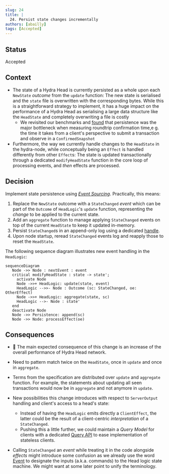```yaml
---
slug: 24
title: |
  24. Persist state changes incrementally
authors: [abailly]
tags: [Accepted]
---
```


## Status

Accepted

## Context

- The state of a Hydra Head is currently persisted as a whole upon each `NewState` _outcome_ from the `update` function: The new state is serialised and the `state` file is overwritten with the corresponding bytes. While this is a straightforward strategy to implement, it has a huge impact on the performance of a Hydra Head as serialising a large data structure like the `HeadState` and completely overwriting a file is costly
  - We revisited our benchmarks and [found](https://github.com/input-output-hk/hydra/issues/186#issuecomment-1584292265) that persistence was the major bottleneck when measuring roundtrip confirmation time,e g. the time it takes from a client's perspective to submit a transaction and observe in a `ConfirmedSnapshot`
- Furthermore, the way we currently handle changes to the `HeadState` in the hydra-node, while conceptually being an `Effect` is handled differently from other `Effect`s: The state is updated transactionally through a dedicated `modifyHeadState` function in the core loop of processing events, and _then_ effects are processed.

## Decision

Implement state persistence using [_Event Sourcing_](https://thinkbeforecoding.com/post/2013/07/28/Event-Sourcing-vs-Command-Sourcing). Practically, this means:

1. Replace the `NewState` outcome with a `StateChanged` _event_ which can be part of the `Outcome` of `HeadLogic`'s `update` function, representing the _change_ to be applied to the current state.
2. Add an `aggregate` function to manage applying `StateChanged` events on top of the current `HeadState` to keep it updated in-memory.
3. Persist `StateChanged`s in an append-only log using a dedicated [handle](/adr/4).
4. Upon node startup, reread `StateChanged` events log and reapply those to reset the `HeadState`.

The following sequence diagram illustrates new event handling in the `HeadLogic`:

```mermaid
sequenceDiagram
   Node ->> Node : nextEvent : event
   critical modifyHeadState : state -> state';
     activate Node
     Node ->>+ HeadLogic: update(state, event)
     HeadLogic -->>- Node : Outcome (sc: StateChanged, oe: OtherEffect)
     Node ->>+ HeadLogic: aggregate(state, sc)
     HeadLogic -->- Node : state'
   end
   deactivate Node
   Node ->> Persistence: append(sc)
   Node ->> Node: processEffect(oe)
```

## Consequences

- :racehorse: The main expected consequence of this change is an increase of the overall performance of Hydra Head network.

- Need to pattern match twice on the `HeadState`, once in `update` and once in `aggregate`.

- Terms from the specification are distributed over `update` and `aggregate` function. For example, the statements about updating all seen transactions would now be in `aggregate` and not anymore in `update`.

- New possibilities this change introduces with respect to `ServerOutput` handling and client's access to a head's state:

  - Instead of having the `HeadLogic` emits directly a `ClientEffect`, the latter could be the result of a client-centric _interpretation_ of a `StateChanged`.
  - Pushing this a little further, we could maintain a _Query Model_ for clients with a dedicated [Query API](https://github.com/cardano-scaling/hydra/discussions/686) to ease implementation of stateless clients.

- Calling `StateChanged` an _event_ while treating it in the code alongside _effects_ might introduce some confusion as we already use the word [Event](https://github.com/input-output-hk/hydra/blob/45913954eb18ef550a31017daa443cee6720a00c/hydra-node/src/Hydra/HeadLogic.hs#L64) to designate the inputs (a.k.a. commands) to the Head logic state machine. We might want at some later point to unify the terminology.
